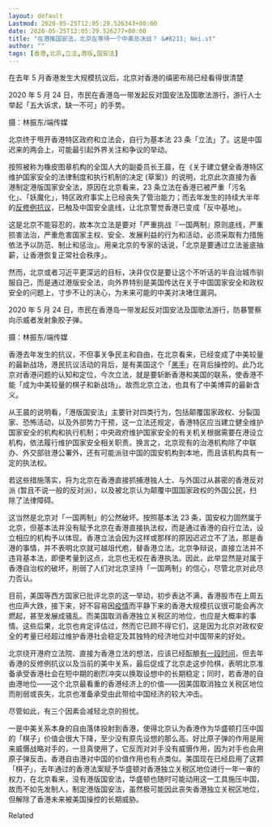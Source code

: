 ```yaml
---
layout: default
Lastmod: 2020-05-25T12:05:29.526343+00:00
date: 2020-05-25T12:05:29.526277+00:00
title: "在港推国安法，北京在等待一个中美总决战？ &#8211; Nei.st"
author: ""
tags: [香港,北京,立法,港版,国安法]
---
```


在去年 5 月香港发生大规模抗议后，北京对香港的缜密布局已经看得很清楚

2020 年 5 月 24 日，市民在香港岛一带发起反对国安法及国歌法游行，游行人士举起「五大诉求，缺一不可」的手势。

摄：林振东/端传媒

北京终于甩开香港特区政府和立法会，自行为基本法 23 条「立法」了。这是中国迟来的两会上，可能最引起外界关注和争议的举动。

按照被称为橡皮图章机构的全国人大的副委员长王晨，在《关于建立健全香港特区维护国家安全的法律制度和执行机制的决定 (草案)》的说明，北京此次直接为香港制定港版国家安全法，原因在北京看来，23 条立法在香港已被严重「污名化」、「妖魔化」，特区政府事实上已经丧失了管治能力；而去年发生的持续大半年的[反修例抗议](https://nei.st/tag/hong-kong-protests)，已触及中国安全底线，让北京警觉香港已变成「反中基地」。

这是北京不能容忍的，故本次立法是要对「严重挑战『一国两制』原则底线，严重损害法治，严重危害国家主权、安全、发展利益的行为和活动，必须采取有力措施依法予以防范、制止和惩治」。用亲北京的专家的话说，「北京是要通过立法釜底抽薪，让香港恢复正常社会秩序」。

然而，北京或者习近平更深远的目标，决非仅仅是要让这个不听话的半自治城市驯服自己，而是通过港版安全法，向外界特别是美国传达在关于中国国家安全和政权安全的问题上，寸步不让的决心，为未来可能的中美对决堵住漏洞。

2020 年 5 月 24 日，市民在香港岛一带发起反对国安法及国歌法游行，防暴警察向示威者发射象胶子弹。

摄：林振东/端传媒

香港去年发生的抗议，不但事关争民主和自由，在北京看来，已经变成了中美较量的最新战场，港民抗议活动的背后，是有美国这个「[黑手](https://nei.st/medium/nytimes/with-protests-china-angrily-connects-the-dots-back-to-the-us)」在背后操控的。此乃北京对香港问题的认知和定位，今次立法，就是要斩断香港和美国的联系，使香港不能「成为中美较量的棋子和新战场」。故而北京立法，也具有了中美博弈的最新含义。

从王晨的说明看，「港版国安法」主要针对四类行为，包括颠覆国家政权、分裂国家、恐怖活动，以及外部势力干预，这一立法还规定，香港特区应当建立健全维护国家安全的机构和执行机制；中央政府维护国家安全的有关机关根据需要在港设立机构，依法履行维护国家安全相关职责。换言之，北京现有的治港机构除了中联办、外交部驻港公署外，还有可能派驻中国的国安机构到本地，而且该机构具有一定的执法权。

若这些措施落实，将为北京在香港直接抓捕港独人士、与外国过从甚密的香港反对派 (暂且不说一般的反对派)，以及被北京认为颠覆中国国家政权的外国公民，扫除了法律障碍。

这当然是北京对「一国两制」的公然破坏。按照基本法 23 条，国安权力固然属于北京，但基本法并没有赋予北京在香港直接执法权，而是通过香港的自行立法，设立相应的机构予以体现。香港立法会因为这样或那样的原因迟迟立不了法，那是香港的事情，并不表明北京就可越俎代庖，替香港立法。北京争辩说，直接立法并不违背基本法，即便考量到这点，北京也无权在香港执法。因此，此举显然是对属于香港自治权的破坏，削弱了人们对北京坚持「一国两制」的信心，尽管北京对此尽力否认。

目前，美国等西方国家已批评北京的这一举动，初步表达不满，香港股市在上周五也应声大跌，接下来，好不容易因[疫情](https://nei.st/tag/the-coronavirus-crisis)而平静下来的香港大规模抗议很可能会再次燃起，甚至发展成骚乱。而美国取消香港独立关税区的地位，也应是大概率的事情。这些后果，北京也肯定评估过，然而它已顾不得它们，这是因为北京对政权安全的考量已经超过维护香港社会稳定及其独特的经济地位对中国带来的好处。

北京绕开港府立法院、直接为香港立法的想法，应该已经酝酿[有一段时间](https://nei.st/medium/initium/opinion-hk-autonomy-one-country-two-system)，但去年香港的反修例抗议以及当前的美中关系，最后促成了北京走这步险棋，表明北京准备承受香港社会在短中期的剧烈冲突以换取设想中的长期稳定；同时，若香港的自由港地位——这个北京最看重的香港经济上的价值——因美国取消独立关税区地位而削弱或丧失，北京也准备承受由此带给中国经济的较大冲击。

尽管如此，有三个因素会减轻北京的担忧。

一是中美关系本身的自由落体投射到香港，使得北京认为香港作为华盛顿打压中国的「棋子」价值会很大下降，至少没有原先设想的那么高。好比原子弹的作用是用来威慑战略对手的，一旦真使用了，它反而对对手没有威慑作用，因为对手也会用原子弹反击。香港自由港对中国的价值作用也有点类似。美国现在已经启用了这颗「棋子」，去年通过的香港法案赋予华盛顿对香港独立关税区地位进行一年一审的权力，在北京看来，没有港版国安法，华盛顿也随时可能动用这一工具施压中国，故而不如先发制人，制定港版国安法，虽然极可能因此丧失香港独立关税区地位，但解除了香港未来被美国操控的长期威胁。

Related

